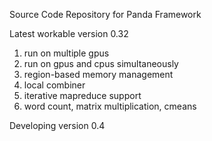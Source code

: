 Source Code Repository for Panda Framework


Latest workable version 0.32
  1) run on multiple gpus
  2) run on gpus and cpus simultaneously
  3) region-based memory management
  4) local combiner
  5) iterative mapreduce support
  6) word count, matrix multiplication, cmeans


Developing version 0.4

